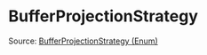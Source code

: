 # BufferProjectionStrategy

Source: [BufferProjectionStrategy (Enum)](../csrc/scheduler/normalization_utils.h#L310)
